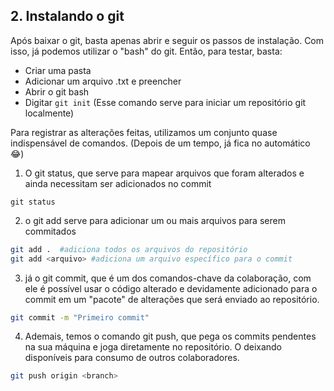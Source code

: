 ## 2. Instalando o git

Após baixar o git, basta apenas abrir e seguir os passos de instalação. Com isso, já podemos utilizar o "bash" do git. Então, para testar, basta:
- Criar uma pasta
- Adicionar um arquivo .txt e preencher 
- Abrir o git bash
- Digitar ```git init``` (Esse comando serve para iniciar um repositório git localmente)


Para registrar as alterações feitas, utilizamos um conjunto quase indispensável de comandos. (Depois de um tempo, já fica no automático 😂)

1. O git status, que serve para mapear arquivos que foram alterados e ainda necessitam ser adicionados no commit
```
git status  

``` 

2. o git add serve para adicionar um ou mais arquivos para serem commitados
```bash
git add .  #adiciona todos os arquivos do repositório 
git add <arquivo> #adiciona um arquivo específico para o commit
``` 

3. já o git commit, que é um dos comandos-chave da colaboração, com ele é possível usar o código alterado e devidamente adicionado para o commit em um "pacote" de alterações que será enviado ao repositório.
```bash
git commit -m "Primeiro commit" 

``` 

4. Ademais, temos o comando git push, que pega os commits pendentes na sua máquina e joga diretamente no repositório. O deixando disponíveis para consumo de outros colaboradores.

```bash
git push origin <branch>
```